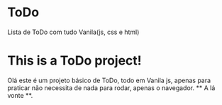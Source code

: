 # ToDo
Lista de ToDo com tudo Vanila(js, css e html)

# This is a ToDo project!

Olá este é um projeto básico de ToDo, todo em Vanila js, apenas para praticar não necessita de nada para rodar, apenas o navegador. ** A lá vonte **.
